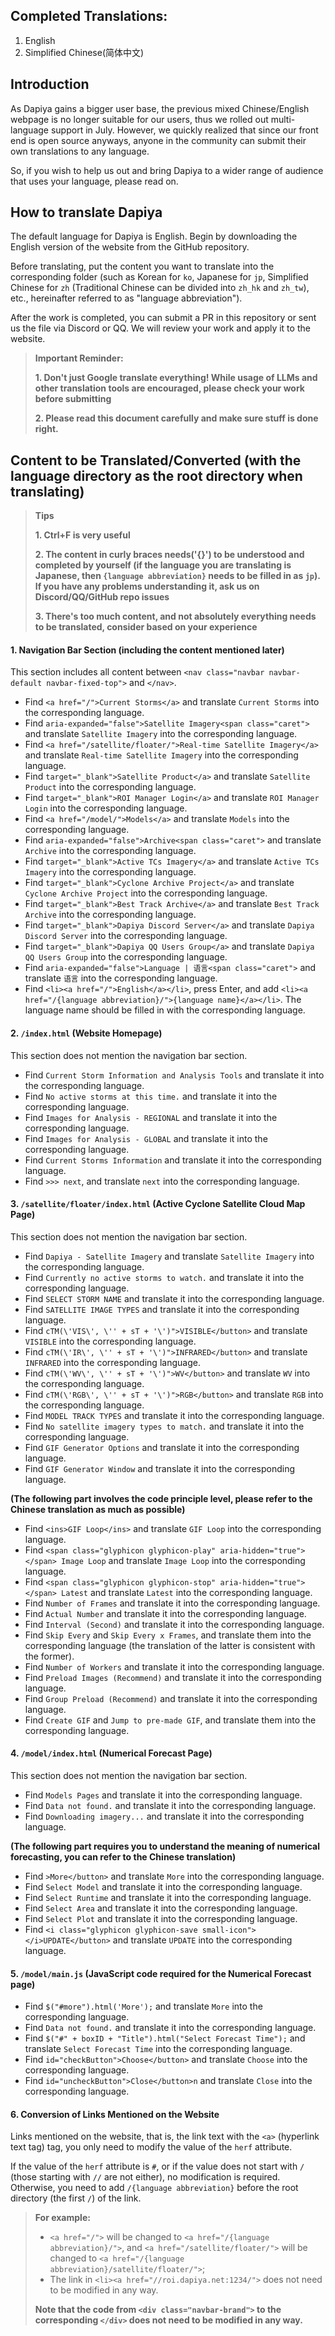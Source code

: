 ## Completed Translations:

1. English
2. Simplified Chinese(简体中文)

## Introduction

As Dapiya gains a bigger user base, the previous mixed Chinese/English webpage is no longer suitable for our users, thus we rolled out multi-language support in July. However, we quickly realized that since our front end is open source anyways, anyone in the community can submit their own translations to any language.

So, if you wish to help us out and bring Dapiya to a wider range of audience that uses your language, please read on.

## How to translate Dapiya

The default language for Dapiya is English. Begin by downloading the English version of the website from the GitHub repository.

Before translating, put the content you want to translate into the corresponding folder (such as Korean for `ko`, Japanese for `jp`, Simplified Chinese for `zh` (Traditional Chinese can be divided into `zh_hk` and `zh_tw`), etc., hereinafter referred to as "language abbreviation").

After the work is completed, you can submit a PR in this repository or sent us the file via Discord or QQ.  We will review your work and apply it to the website.

> **Important Reminder:**
> 
> **1. Don't just Google translate everything! While usage of LLMs and other translation tools are encouraged, please check your work before submitting**
> 
> **2. Please read this document carefully and make sure stuff is done right.**

## Content to be Translated/Converted (with the language directory as the root directory when translating)

> **Tips**
> 
> **1. Ctrl+F is very useful**
> 
> **2. The content in curly braces needs('{}') to be understood and completed by yourself (if the language you are translating is Japanese, then `{language abbreviation}` needs to be filled in as `jp`). If you have any problems understanding it, ask us on Discord/QQ/GitHub repo issues**
> 
> **3. There's too much content, and not absolutely everything needs to be translated, consider based on your experience**

#### 1. Navigation Bar Section (including the content mentioned later)

This section includes all content between `<nav class="navbar navbar-default navbar-fixed-top">` and `</nav>`.

* Find `<a href="/">Current Storms</a>` and translate `Current Storms` into the corresponding language.
* Find `aria-expanded="false">Satellite Imagery<span class="caret">` and translate `Satellite Imagery` into the corresponding language.
* Find `<a href="/satellite/floater/">Real-time Satellite Imagery</a>` and translate `Real-time Satellite Imagery` into the corresponding language.
* Find `target="_blank">Satellite Product</a>` and translate `Satellite Product` into the corresponding language.
* Find `target="_blank">ROI Manager Login</a>` and translate `ROI Manager Login` into the corresponding language.
* Find `<a href="/model/">Models</a>` and translate `Models` into the corresponding language.
* Find `aria-expanded="false">Archive<span class="caret">` and translate `Archive` into the corresponding language.
* Find `target="_blank">Active TCs Imagery</a>` and translate `Active TCs Imagery` into the corresponding language.
* Find `target="_blank">Cyclone Archive Project</a>` and translate `Cyclone Archive Project` into the corresponding language.
* Find `target="_blank">Best Track Archive</a>` and translate `Best Track Archive` into the corresponding language.
* Find `target="_blank">Dapiya Discord Server</a>` and translate `Dapiya Discord Server` into the corresponding language.
* Find `target="_blank">Dapiya QQ Users Group</a>` and translate `Dapiya QQ Users Group` into the corresponding language.
* Find `aria-expanded="false">Language | 语言<span class="caret">` and translate `语言` into the corresponding language.
* Find `<li><a href="/">English</a></li>`, press Enter, and add `<li><a href="/{language abbreviation}/">{language name}</a></li>`. The language name should be filled in with the corresponding language.

#### 2. `/index.html` (Website Homepage)

This section does not mention the navigation bar section.

* Find `Current Storm Information and Analysis Tools` and translate it into the corresponding language.
* Find `No active storms at this time.` and translate it into the corresponding language.
* Find `Images for Analysis - REGIONAL` and translate it into the corresponding language.
* Find `Images for Analysis - GLOBAL` and translate it into the corresponding language.
* Find `Current Storms Information` and translate it into the corresponding language.
* Find `>>> next`, and translate `next` into the corresponding language.

#### 3. `/satellite/floater/index.html` (Active Cyclone Satellite Cloud Map Page)

This section does not mention the navigation bar section.

* Find `Dapiya - Satellite Imagery` and translate `Satellite Imagery` into the corresponding language.
* Find `Currently no active storms to watch.` and translate it into the corresponding language.
* Find `SELECT STORM NAME` and translate it into the corresponding language.
* Find `SATELLITE IMAGE TYPES` and translate it into the corresponding language.
* Find `cTM(\'VIS\', \'' + sT + '\')">VISIBLE</button>` and translate `VISIBLE` into the corresponding language.
* Find `cTM(\'IR\', \'' + sT + '\')">INFRARED</button>` and translate `INFRARED` into the corresponding language.
* Find `cTM(\'WV\', \'' + sT + '\')">WV</button>` and translate `WV` into the corresponding language.
* Find `cTM(\'RGB\', \'' + sT + '\')">RGB</button>` and translate `RGB` into the corresponding language.
* Find `MODEL TRACK TYPES` and translate it into the corresponding language.
* Find `No satellite imagery types to match.` and translate it into the corresponding language.
* Find `GIF Generator Options` and translate it into the corresponding language.
* Find `GIF Generator Window` and translate it into the corresponding language.

**(The following part involves the code principle level, please refer to the Chinese translation as much as possible)**

* Find `<ins>GIF Loop</ins>` and translate `GIF Loop` into the corresponding language.
* Find `<span class="glyphicon glyphicon-play" aria-hidden="true"></span> Image Loop` and translate `Image Loop` into the corresponding language.
* Find `<span class="glyphicon glyphicon-stop" aria-hidden="true"></span> Latest` and translate `Latest` into the corresponding language.
* Find `Number of Frames` and translate it into the corresponding language.
* Find `Actual Number` and translate it into the corresponding language.
* Find `Interval (Second)` and translate it into the corresponding language.
* Find `Skip Every` and `Skip Every x Frames`, and translate them into the corresponding language (the translation of the latter is consistent with the former).
* Find `Number of Workers` and translate it into the corresponding language.
* Find `Preload Images (Recommend)` and translate it into the corresponding language.
* Find `Group Preload (Recommend)` and translate it into the corresponding language.
* Find `Create GIF` and `Jump to pre-made GIF`, and translate them into the corresponding language.

#### 4. `/model/index.html` (Numerical Forecast Page)

This section does not mention the navigation bar section.

* Find `Models Pages` and translate it into the corresponding language.
* Find `Data not found.` and translate it into the corresponding language.
* Find `Downloading imagery...` and translate it into the corresponding language.

**(The following part requires you to understand the meaning of numerical forecasting, you can refer to the Chinese translation)**

* Find `>More</button>` and translate `More` into the corresponding language.
* Find `Select Model` and translate it into the corresponding language.
* Find `Select Runtime` and translate it into the corresponding language.
* Find `Select Area` and translate it into the corresponding language.
* Find `Select Plot` and translate it into the corresponding language.
* Find `<i class="glyphicon glyphicon-save small-icon"></i>UPDATE</button>` and translate `UPDATE` into the corresponding language.

#### 5. `/model/main.js` (JavaScript code required for the Numerical Forecast page)

* Find `$("#more").html('More');` and translate `More` into the corresponding language.
* Find `Data not found.` and translate it into the corresponding language.
* Find `$("#" + boxID + "Title").html("Select Forecast Time");` and translate `Select Forecast Time` into the corresponding language.
* Find `id="checkButton">Choose</button>` and translate `Choose` into the corresponding language.
* Find `id="uncheckButton">Close</button>n` and translate `Close` into the corresponding language.

#### 6. Conversion of Links Mentioned on the Website

Links mentioned on the website, that is, the link text with the `<a>` (hyperlink text tag) tag, you only need to modify the value of the `herf` attribute.

If the value of the `herf` attribute is `#`, or if the value does not start with `/` (those starting with `//` are not either), no modification is required. Otherwise, you need to add `/{language abbreviation}` before the root directory (the first `/`) of the link.

> **For example:**
> 
> * `<a href="/">` will be changed to `<a href="/{language abbreviation}/">`, and `<a href="/satellite/floater/">` will be changed to `<a href="/{language abbreviation}/satellite/floater/">`;
> * The link in `<li><a href="//roi.dapiya.net:1234/">` does not need to be modified in any way.
> 
> **Note that the code from `<div class="navbar-brand">` to the corresponding `</div>` does not need to be modified in any way.**
